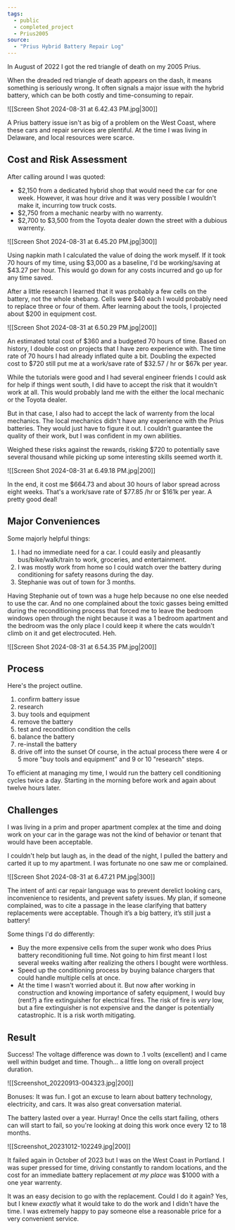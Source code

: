 ```yaml
---
tags:
  - public
  - completed_project
  - Prius2005
source:
  - "Prius Hybrid Battery Repair Log"
---
```

In August of 2022 I got the red triangle of death on my 2005 Prius.

When the dreaded red triangle of death appears on the dash, it means something is seriously wrong. It often signals a major issue with the hybrid battery, which can be both costly and time-consuming to repair.

![[Screen Shot 2024-08-31 at 6.42.43 PM.jpg|300]]

A Prius battery issue isn't as big of a problem on the West Coast, where these cars and repair services are plentiful. At the time I was living in Delaware, and local resources were scarce.
## Cost and Risk Assessment

After calling around I was quoted:
- $2,150 from a dedicated hybrid shop that would need the car for one week. However, it was hour drive and it was very possible I wouldn't make it, incurring tow truck costs.
- $2,750 from a mechanic nearby with no warrenty.
- $2,700 to $3,500 from the Toyota dealer down the street with a dubious warrenty.

![[Screen Shot 2024-08-31 at 6.45.20 PM.jpg|300]]

Using napkin math I calculated the value of doing the work myself. If it took 70 hours of my time, using $3,000 as a baseline, I'd be working/saving at $43.27 per hour. This would go down for any costs incurred and go up for any time saved.

After a little research I learned that it was probably a few cells on the battery, not the whole shebang. Cells were $40 each I would probably need to replace three or four of them. After learning about the tools, I projected about $200 in equipment cost.

![[Screen Shot 2024-08-31 at 6.50.29 PM.jpg|200]]

An estimated total cost of $360 and a budgeted 70 hours of time. Based on history, I double cost on projects that I have zero experience with. The time rate of 70 hours I had already inflated quite a bit. Doubling the expected cost to $720 still put me at a work/save rate of $32.57 / hr or $67k per year.

While the tutorials were good and I had several engineer friends I could ask for help if things went south, I did have to accept the risk that it wouldn't work at all. This would probably land me with the either the local mechanic or the Toyota dealer.

But in that case, I also had to accept the lack of warrenty from the local mechanics. The local mechanics didn't have any experience with the Prius batteries. They would just have to figure it out. I couldn’t guarantee the quality of their work, but I was confident in my own abilities.

Weighed these risks against the rewards, risking $720 to potentially save several thousand while picking up some interesting skills seemed worth it.

![[Screen Shot 2024-08-31 at 6.49.18 PM.jpg|200]]

In the end, it cost me $664.73 and about 30 hours of labor spread across eight weeks. That's a work/save rate of $77.85 /hr or $161k per year. A pretty good deal!
## Major Conveniences
Some majorly helpful things:
1. I had no immediate need for a car. I could easily and pleasantly bus/bike/walk/train to work, groceries, and entertainment.
2. I was mostly work from home so I could watch over the battery during conditioning for safety reasons during the day.
3. Stephanie was out of town for 3 months.

Having Stephanie out of town was a huge help because no one else needed to use the car. And no one complained about the toxic gasses being emitted during the reconditioning process that forced me to leave the bedroom windows open through the night because it was a 1 bedroom apartment and the bedroom was the only place I could keep it where the cats wouldn't climb on it and get electrocuted. Heh.

![[Screen Shot 2024-08-31 at 6.54.35 PM.jpg|200]]
## Process
Here's the project outline.
1. confirm battery issue
2. research
3. buy tools and equipment
4. remove the battery
5. test and recondition condition the cells
6. balance the battery
7. re-install the battery
8. drive off into the sunset
Of course, in the actual process there were 4 or 5 more "buy tools and equipment" and 9 or 10 "research" steps.

To efficient at managing my time, I would run the battery cell conditioning cycles twice a day. Starting in the morning before work and again about twelve hours later.
## Challenges
I was living in a prim and proper apartment complex at the time and doing work on your car in the garage was not the kind of behavior or tenant that would have been acceptable.

I couldn't help but laugh as, in the dead of the night, I pulled the battery and carted it up to my apartment. I was fortunate no one saw me or complained.

![[Screen Shot 2024-08-31 at 6.47.21 PM.jpg|300]]

The intent of anti car repair language was to prevent derelict looking cars, inconvenience to residents, and prevent safety issues. My plan, if someone complained, was to cite a passage in the lease clarifying that battery replacements were acceptable. Though it’s a big battery, it’s still just a battery!

Some things I'd do differently:
- Buy the more expensive cells from the super wonk who does Prius battery reconditioning full time. Not going to him first meant I lost several weeks waiting after realizing the others I bought were worthless.
- Speed up the conditioning process by buying balance chargers that could handle multiple cells at once.
- At the time I wasn't worried about it. But now after working in construction and knowing importance of safety equipment, I would buy (rent?) a fire extinguisher for electrical fires. The risk of fire is *very* low, but a fire extinguisher is not expensive and the danger is potentially catastrophic. It is a risk worth mitigating.
## Result
Success! The voltage difference was down to .1 volts (excellent) and I came well within budget and time. Though... a little long on overall project duration.

![[Screenshot_20220913-004323.jpg|200]]

Bonuses: It was fun. I got an excuse to learn about battery technology, electricity, and cars. It was also great conversation material.

The battery lasted over a year. Hurray! Once the cells start failing, others can will start to fail, so you're looking at doing this work once every 12 to 18 months.

![[Screenshot_20231012-102249.jpg|200]]

It failed again in October of 2023 but I was on the West Coast in Portland. I was super pressed for time, driving constantly to random locations, and the cost for an immediate battery replacement *at my place* was $1000 with a one year warrenty.

It was an easy decision to go with the replacement. Could I do it again? Yes, but I knew *exactly* what it would take to do the work and I didn't have the time. I was extremely happy to pay someone else a reasonable price for a very convenient service.